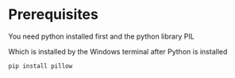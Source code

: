# Prerequisites

You need python installed first and the python library PIL

Which is installed by the Windows terminal after Python is installed
```
pip install pillow
```
